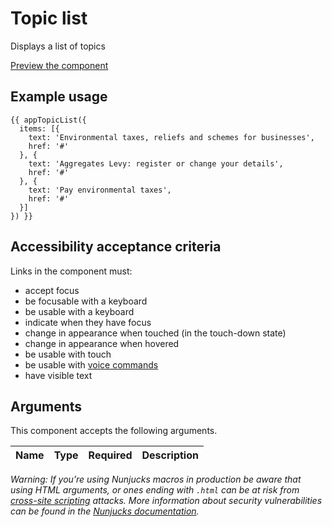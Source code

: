 # Topic list

Displays a list of topics


[Preview the component](https://govuk-website-prototype.herokuapp.com/components/topic-list/)

## Example usage

```
{{ appTopicList({
  items: [{
    text: 'Environmental taxes, reliefs and schemes for businesses',
    href: '#'
  }, {
    text: 'Aggregates Levy: register or change your details',
    href: '#'
  }, {
    text: 'Pay environmental taxes',
    href: '#'
  }]
}) }}
```

## Accessibility acceptance criteria

Links in the component must:

- accept focus
- be focusable with a keyboard
- be usable with a keyboard
- indicate when they have focus
- change in appearance when touched (in the touch-down state)
- change in appearance when hovered
- be usable with touch
- be usable with [voice commands](https://www.w3.org/WAI/perspectives/voice.html)
- have visible text

## Arguments

This component accepts the following arguments.

|Name|Type|Required|Description|
|---|---|---|---|




*Warning: If you’re using Nunjucks macros in production be aware that using HTML arguments, or ones ending with `.html` can be at risk from [cross-site scripting](https://en.wikipedia.org/wiki/Cross-site_scripting) attacks. More information about security vulnerabilities can be found in the [Nunjucks documentation](https://mozilla.github.io/nunjucks/api.html#user-defined-templates-warning).*

